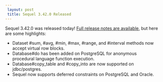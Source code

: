 ```yaml
---
 layout: post
 title: Sequel 3.42.0 Released
---
```


Sequel 3.42.0 was released today!  <a href="/rdoc/files/doc/release_notes/3_42_0_txt.html">Full release notes are available</a>, but here are some highlights:

* Dataset #sum, #avg, #min, #max, #range, and #interval methods now accept virtual row blocks.
* Database#do has been added on PostgreSQL for anonymous procedural language function execution.
* Database#copy_table and #copy_into are now supported on jdbc/postgres.
* Sequel now supports deferred constraints on PostgreSQL and Oracle.

